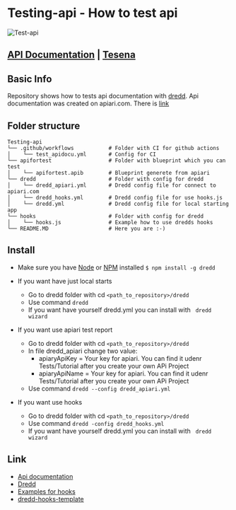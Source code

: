 # Testing-api - How to test api

![Test-api](https://github.com/procesor2017/testing-api/workflows/Test-api/badge.svg)

## [API Documentation](https://testfortesena.docs.apiary.io/) | [Tesena](https://www.tesena.com/)


## Basic Info
Repository shows how to tests api documentation with [dredd](https://dredd.org/en/latest/). Api documentation was created on apiari.com. There is [link](https://testfortesena.docs.apiary.io/)

## Folder structure
```
Testing-api
└── .github/workflows           # Folder with CI for github actions
│    └── test_apidocu.yml       # Config for CI
└── apifortest                  # Folder with blueprint which you can test
│    └── apifortest.apib        # Blueprint generete from apiari
└── dredd                       # Folder with config for dredd
│    └── dredd_apiari.yml       # Dredd config file for connect to apiari.com
│    └── dredd_hooks.yml        # Dredd config file for use hooks.js
│    └── dredd.yml              # Dredd config file for local starting app
└── hooks                       # Folder with config for dredd
│    └── hooks.js               # Example how to use dredds hooks
└── README.MD                   # Here you are :-)
```

## Install
- Make sure you have [Node](https://nodejs.org/en/) or [NPM](https://www.npmjs.com/) installed
    ``` $ npm install -g dredd ```

- If you want have just local starts
    - Go to dredd folder with cd ```<path_to_repository>/dredd```
    - Use command ```dredd```
    - If you want have yourself dredd.yml you can install with ``` dredd wizard```

- If you want use apiari test report
    - Go to dredd folder with cd ```<path_to_repository>/dredd```
    - In file dredd_apiari change two value:
        - apiaryApiKey = Your key for apiari. You can find it udenr Tests/Tutorial after you create your own APi Project
        - apiaryApiName = Your key for apiari. You can find it udenr Tests/Tutorial after you create your own APi Project
    - Use command ```dredd --config dredd_apiari.yml```

- If you want use hooks
    - Go to dredd folder with cd ```<path_to_repository>/dredd```
    - Use command ```dredd -config dredd_hooks.yml```
    - If you want have yourself dredd.yml you can install with ``` dredd wizard```



## Link
- [Api documentation](https://testfortesena.docs.apiary.io/)
- [Dredd](https://dredd.org/en/latest/)
- [Examples for hooks](https://github.com/apiaryio/dredd/blob/master/docs/how-to-guides.rst)
- [dredd-hooks-template](https://github.com/apiaryio/dredd-hooks-template)
